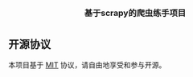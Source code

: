 <p align="center">
    <!-- <img alt="logo" src="" width="120" style="margin-bottom: 10px;"> -->
</p>
<h3 align="center" style="margin: 30px 0 35px;">基于scrapy的爬虫练手项目</h3>







## 开源协议

本项目基于 [MIT](https://zh.wikipedia.org/wiki/MIT%E8%A8%B1%E5%8F%AF%E8%AD%89) 协议，请自由地享受和参与开源。
